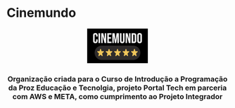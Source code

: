 # Cinemundo

<div align="center">

![Logo](./assets/cinemundo.png)

### Organização criada para o Curso de Introdução a Programação da Proz Educação e Tecnolgia, projeto Portal Tech em parceria com AWS e META, como cumprimento ao Projeto Integrador

</div>
